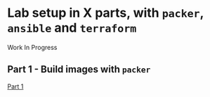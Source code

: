 # Lab setup in X parts, with `packer`, `ansible` and `terraform`

Work In Progress

## Part 1 - Build images with `packer`

[Part 1](PART-1.md)
